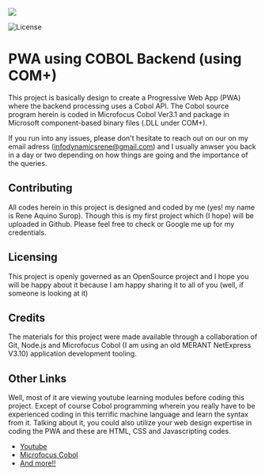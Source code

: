 ![](http://infodynamics.com.ph/wp-content/uploads/2015/02//infoDynamics_Document-Processes-436x270.png)

![License](http://infodynamics.com.ph)

# PWA using COBOL Backend (using COM+)

This project is basically design to create a Progressive Web App (PWA) where the backend processing uses a Cobol API. The Cobol source program herein is coded in Microfocus Cobol Ver3.1 and package in Microsoft component-based binary files (.DLL under COM+).


If you run into any issues, please don't hesitate to reach out on our on my email adress (infodynamicsrene@gmail.com) and I usually anwser you back in a day or two depending on how things are going and the importance of the queries.

## Contributing

All codes herein in this project is designed and coded by me (yes! my name is Rene Aquino Surop). Though this is my first project which (I hope) will be uploaded in Github. Please feel free to check or Google me up for my credentials.

## Licensing

This project is openly governed as an OpenSource project and I hope you will be happy about it because I am happy sharing it to all of you (well, if someone is looking at it)

## Credits

The materials for this project were made available through a collaboration of Git, Node.js and Microfocus Cobol (I am using an old MERANT NetExpress V3.10) application development tooling.

## Other Links

Well, most of it are viewing youtube learning modules before coding this project. Except of course Cobol programming wherein you really have to be experienced coding in this terrific machine language and learn the syntax from it. Talking about it, you could also utilize your web design expertise in coding the PWA and these are HTML, CSS and Javascripting codes.

- [Youtube](https://www.youtube.com/watch?v=I3jTvWj8JrQ)
- [Microfocus Cobol](https://www.microfocus.com/en-us/home)
- [And more!!](https://www.youtube.com/watch?v=WxMFZncm12s)
